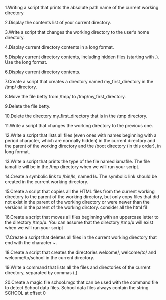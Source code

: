 1.Writing a script that prints the absolute path name of the current working directory

2.Display the contents list of your current directory.

3.Write a script that changes the working directory to the user’s home directory.

4.Display current directory contents in a long format.

5.Display current directory contents, including hidden files (starting with .). Use the long format.

6.Display current directory contents.

7.Create a script that creates a directory named my_first_directory in the /tmp/ directory.

8.Move the file betty from /tmp/ to /tmp/my_first_directory.

9.Delete the file betty.

10.Delete the directory my_first_directory that is in the /tmp directory.

11.Write a script that changes the working directory to the previous one.

12.Write a script that lists all files (even ones with names beginning with a period character, which are normally hidden) in the current directory and the parent of the working directory and the /boot directory (in this order), in long format.

13.Write a script that prints the type of the file named iamafile. The file iamafile will be in the /tmp directory when we will run your script.

14.Create a symbolic link to /bin/ls, named __ls__. The symbolic link should be created in the current working directory.

15.Create a script that copies all the HTML files from the current working directory to the parent of the working directory, but only copy files that did not exist in the parent of the working directory or were newer than the versions in the parent of the working dirctory. consider all the html fil

16.Create a script that moves all files beginning with an uppercase letter to the directory /tmp/u.
You can assume that the directory /tmp/u will exist when we will run your script

17.Create a script that deletes all files in the current working directory that end with the character ~.

18.Create a script that creates the directories welcome/, welcome/to/ and welcome/to/school in the current directory.

19.Write a command that lists all the files and directories of the current directory, separated by commas (,)

20.Create a magic file school.mgc that can be used with the command file to detect School data files. School data files always contain the string SCHOOL at offset 0